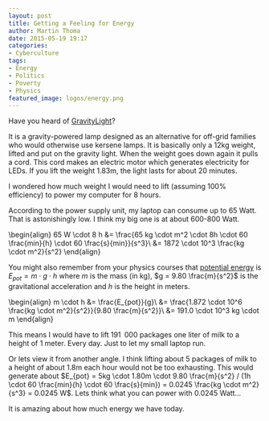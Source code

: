 ```yaml
---
layout: post
title: Getting a Feeling for Energy
author: Martin Thoma
date: 2015-05-19 19:17
categories:
- Cyberculture
tags:
- Energy
- Politics
- Poverty
- Physics
featured_image: logos/energy.png
---
```

Have you heard of [GravityLight](https://www.indiegogo.com/projects/gravitylight-made-in-africa/x/7191655#/story)?

It is a gravity-powered lamp designed as an alternative for off-grid families
who would otherwise use kersene lamps. It is basically only a 12kg weight,
lifted and put on the gravity light. When the weight goes down again it pulls a
cord. This cord makes an electric motor which generates electricity for LEDs.
If you lift the weight 1.83m, the light lasts for about 20 minutes.

I wondered how much weight I would need to lift (assuming 100% efficiency) to
power my computer for 8 hours.

According to the power supply unit, my laptop can consume up to 65 Watt. That
is astonishingly low. I think my big one is at about 600-800 Watt.

\begin{align}
65 W \cdot 8 h &= \frac{65 kg \cdot m^2 \cdot 8h \cdot 60 \frac{min}{h} \cdot 60 \frac{s}{min}}{s^3}\\
&= 1872 \cdot 10^3 \frac{kg \cdot m^2}{s^2}
\end{align}

You might also remember from your physics courses that [potential energy](https://en.wikipedia.org/wiki/Potential_energy) is $E_{pot} = m \cdot g \cdot h$ where $m$ is the mass
(in kg), $g = 9.80 \frac{m}{s^2}$ is the gravitational acceleration and $h$ is
the height in meters.

\begin{align}
m \cdot h &= \frac{E_{pot}}{g}\\
&= \frac{1.872 \cdot 10^6 \frac{kg \cdot m^2}{s^2}}{9.80 \frac{m}{s^2}}\\
&= 191.0 \cdot 10^3 kg \cdot m
\end{align}

This means I would have to lift 191&ensp;000 packages one liter of milk to a height
of 1 meter. Every day. Just to let my small laptop run.

Or lets view it from another angle. I think lifting about 5 packages of milk
to a height of about 1.8m each hour would not be too exhausting. This would
generate about $E_{pot} = 5kg \cdot 1.80m \cdot 9.80 \frac{m}{s^2} / (1h \cdot 60 \frac{min}{h} \cdot 60 \frac{s}{min}) = 0.0245 \frac{kg \cdot m^2}{s^3} = 0.0245 W$.
Lets think what you can power with 0.0245 Watt...

It is amazing about how much energy we have today.
